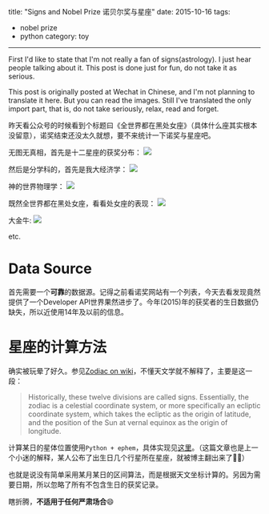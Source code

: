 title: "Signs and Nobel Prize  诺贝尔奖与星座"
date: 2015-10-16
tags:
  - nobel prize
  - python
category: toy
---

First I'd like to state that I'm not really a fan of signs(astrology). I just hear people talking about it. This post is done just for fun, do not take it as serious.

This post is originally posted at Wechat in Chinese, and I'm not planning to translate it here. But you can read the images. Still I've translated the only import part, that is, do not take seriously, relax, read and forget.

<!-- more -->

昨天看公众号的时候看到个标题曰《全世界都在黑处女座》（具体什么座其实根本没留意），诺奖结束还没太久就想，要不来统计一下诺奖与星座吧。

无图无真相，首先是十二星座的获奖分布：
![][signs12]

然后是分学科的，首先是我大经济学：
![][signs12-vs-economics]

神的世界物理学：
![][signs12-vs-physics]

既然全世界都在黑处女座，看看处女座的表现：
![][signs12-vs-virgo]

大金牛:
![][signs12-vs-taurus]

etc.


# Data Source

首先需要一个**可靠**的数据源。记得之前看诺奖网站有一个列表，今天去看发现竟然提供了一个Developer API世界果然进步了。今年(2015)年的获奖者的生日数据仍缺失，所以近使用14年及以前的信息。

# 星座的计算方法

确实被玩晕了好久。参见[Zodiac on wiki](https://en.wikipedia.org/wiki/Zodiac)，不懂天文学就不解释了，主要是这一段：
> Historically, these twelve divisions are called signs. Essentially, the zodiac is a celestial coordinate system, or more specifically an ecliptic coordinate system, which takes the ecliptic as the origin of latitude, and the position of the Sun at vernal equinox as the origin of longitude.

计算某日的星体位置使用`Python + ephem`，具体实现见[这里](http://canonicalmomentum.tumblr.com/post/131082972702/can-you-work-out-a-date-of-birth-from-astrology)。（这篇文章也是上一个小迷的解释，某人公布了出生日几个行星所在星座，就被博主翻出来了🎂😄）

也就是说没有简单采用某月某日的区间算法，而是根据天文坐标计算的。另因为需要日期，所以忽略了所有不包含生日的获奖记录。

瞎折腾，**不适用于任何严肃场合**😄

[signs12]: http://i12.tietuku.com/5cd4a64184e37288.png
[signs12-vs-economics]: http://i12.tietuku.com/570823bfad05f8ff.png
[signs12-vs-physics]: http://i12.tietuku.com/48872ff8f3ae9408.png
[signs12-vs-virgo]: http://i12.tietuku.com/bc4a7d5c47068a04.png
[signs12-vs-taurus]: http://i12.tietuku.com/aec681c1c9069043.png
